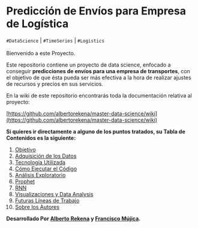# Predicción de Envíos para Empresa de Logística

`#DataScience` | `#TimeSeries` | `#Logistics`
<br></br>
Bienvenido a este Proyecto.

Este repositorio contiene un proyecto de data science, enfocado a conseguir **predicciones de envíos para una empresa de transportes**, con el objetivo de que ésta pueda ser más efectiva a la hora de realizar ajustes de recursos y precios en sus servicios.

En la wiki de este repositorio encontrarás toda la documentación relativa al proyecto:

[https://github.com/albertorekena/master-data-science/wiki](https://github.com/albertorekena/master-data-science/wiki)

**Si quieres ir directamente a alguno de los puntos tratados, su Tabla de Contenidos es la siguiente:**
1. [Objetivo](https://github.com/albertorekena/master-data-science/wiki/Objetivo)
2. [Adquisición de los Datos](https://github.com/albertorekena/master-data-science/wiki/Adquisici%C3%B3n-de-los-Datos)
3. [Tecnología Utilizada](https://github.com/albertorekena/master-data-science/wiki/Tecnolog%C3%ADa-Utilizada)
4. [Cómo Ejecutar el Código](https://github.com/albertorekena/master-data-science/wiki/C%C3%B3mo-Ejecutar-el-C%C3%B3digo)
5. [Análisis Exploratorio](https://github.com/albertorekena/master-data-science/wiki/An%C3%A1lisis-Exploratorio)
6. [Prophet](https://github.com/albertorekena/master-data-science/wiki/Prophet)
7. [RNN](https://github.com/albertorekena/master-data-science/wiki/RNN)
8. [Visualizaciones y Data Analysis](https://github.com/albertorekena/master-data-science/wiki/Visualizaciones-y-Data-Analysis)
9. [Futuras Líneas de Trabajo](https://github.com/albertorekena/master-data-science/wiki/Futuras-L%C3%ADneas-de-Trabajo)
10. [Sobre los Autores](https://github.com/albertorekena/master-data-science/wiki/Sobre-los-Autores)

**Desarrollado Por [Alberto Rekena](https://es.linkedin.com/in/albertorekena) y [Francisco Mújica](https://www.linkedin.com/in/francisco-m%C3%BAjica-de-la-mora-6ba816135/).**

